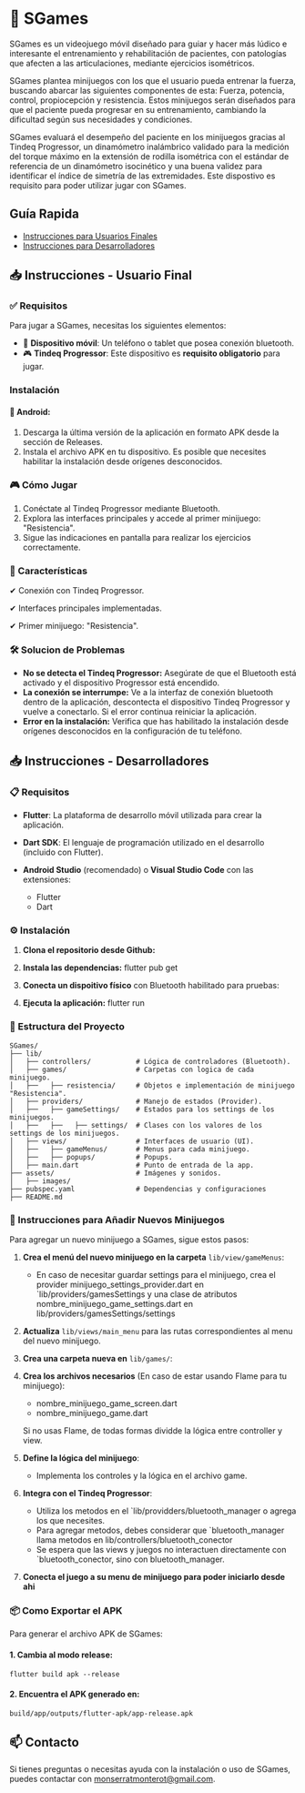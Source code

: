 # 📌 SGames
SGames es un videojuego móvil diseñado para guiar y hacer más lúdico e interesante el entrenamiento y rehabilitación de pacientes, con patologías que afecten a las articulaciones, mediante ejercicios isométricos.

SGames plantea minijuegos con los que el usuario pueda entrenar la fuerza, buscando abarcar las siguientes componentes de esta: Fuerza, potencia, control, propiocepción y resistencia. Estos minijuegos serán diseñados para que el paciente pueda progresar en su entrenamiento, cambiando la dificultad según sus necesidades y condiciones.

SGames evaluará el desempeño del paciente en los minijuegos gracias al Tindeq Progressor, un dinamómetro inalámbrico validado para la medición del torque máximo en la extensión de rodilla isométrica con el estándar de referencia de un dinamómetro isocinético y una buena validez para identificar el índice de simetría de las extremidades. Este dispostivo es requisito para poder utilizar jugar con SGames.

## Guía Rapida

- [Instrucciones para Usuarios Finales](#sgames---usuario-final)
- [Instrucciones para Desarrolladores](#sgames---desarrolladores)

## 📥 Instrucciones - Usuario Final

### ✅ Requisitos

Para jugar a SGames, necesitas los siguientes elementos:

- 📱 **Dispositivo móvil**: Un teléfono o tablet que posea conexión bluetooth.
- 🎮 **Tindeq Progressor**: Este dispositivo es **requisito obligatorio** para jugar.

### Instalación

#### 📌 Android:
1. Descarga la última versión de la aplicación en formato APK desde la sección de Releases.
2. Instala el archivo APK en tu dispositivo. Es posible que necesites habilitar la instalación desde orígenes desconocidos.

### 🎮 Cómo Jugar
1. Conéctate al Tindeq Progressor mediante Bluetooth.
2. Explora las interfaces principales y accede al primer minijuego: "Resistencia".
3. Sigue las indicaciones en pantalla para realizar los ejercicios correctamente.

### 🌟 Características
✔ Conexión con Tindeq Progressor.

✔ Interfaces principales implementadas.

✔ Primer minijuego: "Resistencia".

### 🛠 Solucion de Problemas

* **No se detecta el Tindeq Progressor:** Asegúrate de que el Bluetooth está activado y el dispositivo Progressor está encendido.
* **La conexión se interrumpe:** Ve a la interfaz de conexión bluetooth dentro de la aplicación, descontecta el dispositivo Tindeq Progressor y vuelve a conectarlo. Si el error continua reiniciar la aplicación.
* **Error en la instalación:** Verifica que has habilitado la instalación desde orígenes desconocidos en la configuración de tu teléfono.

## 📥 Instrucciones - Desarrolladores

### 📋 Requisitos

- **Flutter**: La plataforma de desarrollo móvil utilizada para crear la aplicación.
- **Dart SDK**: El lenguaje de programación utilizado en el desarrollo (incluido con Flutter).

- **Android Studio** (recomendado) o **Visual Studio Code** con las extensiones:

    - Flutter
    - Dart


### ⚙ Instalación

1. **Clona el repositorio desde Github:**
2. **Instala las dependencias:**
flutter pub get

3. **Conecta un dispoitivo físico** con Bluetooth habilitado para pruebas:
4. **Ejecuta la aplicación:**
flutter run


### 📁 Estructura del Proyecto
```
SGames/
├── lib/
│   ├── controllers/           # Lógica de controladores (Bluetooth).
│   ├── games/                 # Carpetas con logica de cada minijuego.
│   ├──   ├── resistencia/     # Objetos e implementación de minijuego "Resistencia".
│   ├── providers/             # Manejo de estados (Provider).
│   ├──   ├── gameSettings/    # Estados para los settings de los minijuegos.
│   ├──   ├──   ├── settings/  # Clases con los valores de los settings de los minijuegos.
│   ├── views/                 # Interfaces de usuario (UI).
│   ├──   ├── gameMenus/       # Menus para cada minijuego.
│   ├──   ├── popups/          # Popups.
│   ├── main.dart              # Punto de entrada de la app.
├── assets/                    # Imágenes y sonidos.
│   ├── images/                        
├── pubspec.yaml               # Dependencias y configuraciones
├── README.md

```
### 🚀 Instrucciones para Añadir Nuevos Minijuegos

Para agregar un nuevo minijuego a SGames, sigue estos pasos:

1. **Crea el menú del nuevo minijuego en la carpeta** `lib/view/gameMenus`:
    - En caso de necesitar guardar settings para el minijuego, crea el provider minijuego_settings_provider.dart en `lib/providers/gamesSettings y una clase de atributos nombre_minijuego_game_settings.dart en lib/providers/gamesSettings/settings
2. **Actualiza** `lib/views/main_menu` para las rutas correspondientes al menu del nuevo minijuego.
3. **Crea una carpeta nueva en** `lib/games/`:
4. **Crea los archivos necesarios** (En caso de estar usando Flame para tu minijuego):
    - nombre_minijuego_game_screen.dart
    - nombre_minijuego_game.dart

    Si no usas Flame, de todas formas dividde la lógica entre controller y view.

5. **Define la lógica del minijuego**:
    - Implementa los controles y la lógica en el archivo game.
6. **Integra con el Tindeq Progressor**:
    - Utiliza los metodos en el `lib/providders/bluetooth_manager o agrega los que necesites.
    - Para agregar metodos, debes considerar que `bluetooth_manager llama metodos en lib/controllers/bluetooth_conector
    - Se espera que las views y juegos no interactuen directamente con `bluetooth_conector, sino con bluetooth_manager.
7. **Conecta el juego a su menu de minijuego para poder iniciarlo desde ahi** 

### 📦 Como Exportar el APK

Para generar el archivo APK de SGames:

#### 1. Cambia al modo release:
`flutter build apk --release`

#### 2. Encuentra el APK generado en: 
`build/app/outputs/flutter-apk/app-release.apk`


## 📫 Contacto

Si tienes preguntas o necesitas ayuda con la instalación o uso de SGames, puedes contactar con monserratmonterot@gmail.com.
